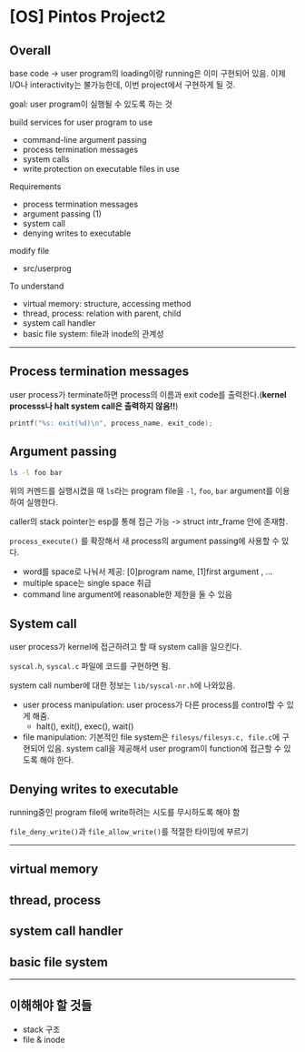 # [OS] Pintos Project2

## Overall

base code -> user program의 loading이랑 running은 이미 구현되어 있음. 이제 I/O나 interactivity는 불가능한데, 이번 project에서 구현하게 될 것.

goal: user program이 실행될 수 있도록 하는 것

build services for user program to use
- command-line argument passing
- process termination messages
- system calls
- write protection on executable files in use

Requirements
- process termination messages
- argument passing (1)
- system call
- denying writes to executable

modify file
- src/userprog

To understand
- virtual memory: structure, accessing method
- thread, process: relation with parent, child
- system call handler
- basic file system: file과 inode의 관계성

<hr>

## Process termination messages

user process가 terminate하면 process의 이름과 exit code를 출력한다.(**kernel processs나 halt system call은 출력하지 않음!!**) 

```c
printf("%s: exit(%d)\n", process_name, exit_code);
```

## Argument passing

```bash
ls -l foo bar
```

위의 커멘드를 실행시켰을 때 `ls`라는 program file을 `-l`, `foo`, `bar` argument를 이용하여 실행한다.

caller의 stack pointer는 esp를 통해 접근 가능 -> struct intr_frame 안에 존재함.

`process_execute()` 를 확장해서 새 process의 argument passing에 사용할 수 있다.

- word를 space로 나눠서 제공: [0]program name, [1]first argument , ...
- multiple space는 single space 취급
- command line argument에 reasonable한 제한을 둘 수 있음

## System call

user process가 kernel에 접근하려고 할 때 system call을 일으킨다.

`syscal.h`, `syscal.c` 파일에 코드를 구현하면 됨.

system call number에 대한 정보는 `lib/syscal-nr.h`에 나와있음.

- user process manipulation: user process가 다른 process를 control할 수 있게 해줌.
    - halt(), exit(), exec(), wait()
- file manipulation: 기본적인 file system은 `filesys/filesys.c, file.c`에 구현되어 있음. system call을 제공해서 user program이 function에 접근할 수 있도록 해야 한다.

## Denying writes to executable

running중인 program file에 write하려는 시도를 무시하도록 해야 함

`file_deny_write()`과 `file_allow_write()`를 적절한 타이밍에 부르기

<hr>

## virtual memory

## thread, process

## system call handler

## basic file system

<hr>

## 이해해야 할 것들

- stack 구조
- file & inode
